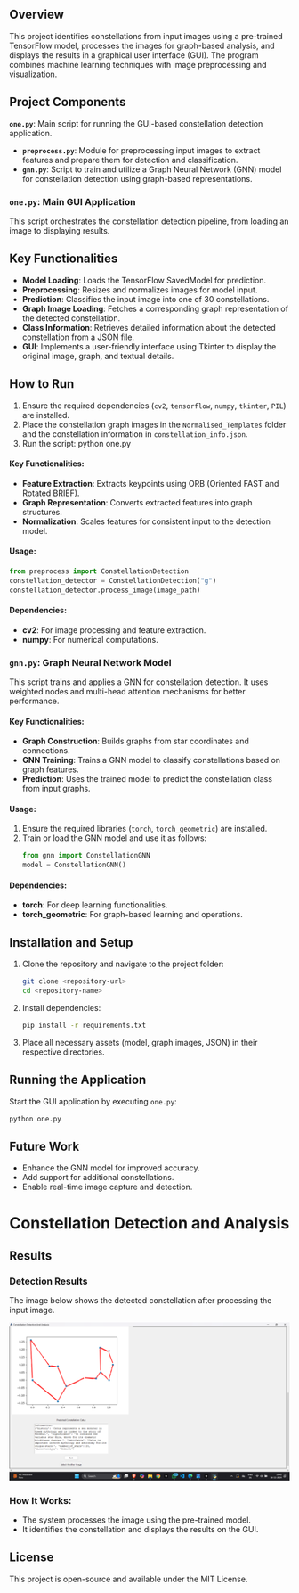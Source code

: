 
## Overview
This project identifies constellations from input images using a pre-trained TensorFlow model, processes the images for graph-based analysis, and displays the results in a graphical user interface (GUI). The program combines machine learning techniques with image preprocessing and visualization.

## Project Components
**`one.py`**: Main script for running the GUI-based constellation detection application.
- **`preprocess.py`**: Module for preprocessing input images to extract features and prepare them for detection and classification.
- **`gnn.py`**: Script to train and utilize a Graph Neural Network (GNN) model for constellation detection using graph-based representations.

### `one.py`: Main GUI Application
This script orchestrates the constellation detection pipeline, from loading an image to displaying results.


## Key Functionalities
- **Model Loading**: Loads the TensorFlow SavedModel for prediction.
- **Preprocessing**: Resizes and normalizes images for model input.
- **Prediction**: Classifies the input image into one of 30 constellations.
- **Graph Image Loading**: Fetches a corresponding graph representation of the detected constellation.
- **Class Information**: Retrieves detailed information about the detected constellation from a JSON file.
- **GUI**: Implements a user-friendly interface using Tkinter to display the original image, graph, and textual details.

## How to Run
1. Ensure the required dependencies (`cv2`, `tensorflow`, `numpy`, `tkinter`, `PIL`) are installed.
2. Place the constellation graph images in the `Normalised_Templates` folder and the constellation information in `constellation_info.json`.
3. Run the script: python one.py

#### Key Functionalities:
- **Feature Extraction**: Extracts keypoints using ORB (Oriented FAST and Rotated BRIEF).
- **Graph Representation**: Converts extracted features into graph structures.
- **Normalization**: Scales features for consistent input to the detection model.

#### Usage:
```python
from preprocess import ConstellationDetection
constellation_detector = ConstellationDetection("g")
constellation_detector.process_image(image_path)
```

#### Dependencies:
- **cv2**: For image processing and feature extraction.
- **numpy**: For numerical computations.

### `gnn.py`: Graph Neural Network Model
This script trains and applies a GNN for constellation detection. It uses weighted nodes and multi-head attention mechanisms for better performance.

#### Key Functionalities:
- **Graph Construction**: Builds graphs from star coordinates and connections.
- **GNN Training**: Trains a GNN model to classify constellations based on graph features.
- **Prediction**: Uses the trained model to predict the constellation class from input graphs.

#### Usage:
1. Ensure the required libraries (`torch`, `torch_geometric`) are installed.
2. Train or load the GNN model and use it as follows:
   ```python
   from gnn import ConstellationGNN
   model = ConstellationGNN()
   ```

#### Dependencies:
- **torch**: For deep learning functionalities.
- **torch_geometric**: For graph-based learning and operations.

## Installation and Setup
1. Clone the repository and navigate to the project folder:
   ```bash
   git clone <repository-url>
   cd <repository-name>
   ```
2. Install dependencies:
   ```bash
   pip install -r requirements.txt
   ```
3. Place all necessary assets (model, graph images, JSON) in their respective directories.

## Running the Application
Start the GUI application by executing `one.py`:
```bash
python one.py
```

## Future Work
- Enhance the GNN model for improved accuracy.
- Add support for additional constellations.
- Enable real-time image capture and detection.

# Constellation Detection and Analysis

## Results

### Detection Results
The image below shows the detected constellation after processing the input image.

![Constellation Detection Result](IPCV_PROJECT/Project_Code/image.png)

### How It Works:
- The system processes the image using the pre-trained model.
- It identifies the constellation and displays the results on the GUI.


## License
This project is open-source and available under the MIT License.

